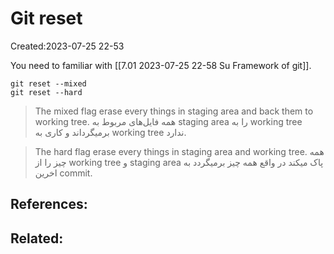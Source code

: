 # Git reset
Created:2023-07-25 22-53

You need to familiar with [[7.01 2023-07-25 22-58 Su Framework of git]]. 

```
git reset --mixed
git reset --hard
```
>The mixed flag erase every things in staging area and back them to working tree.
همه فایل‌های مربوط به staging area را به working tree برمیگرداند و کاری به working tree ندارد.

>The hard flag erase every things in staging area and working tree.
همه چیز را از working tree و staging area پاک میکند در واقع همه چیز برمیگردد به اخرین commit. 

## References:

## Related:



